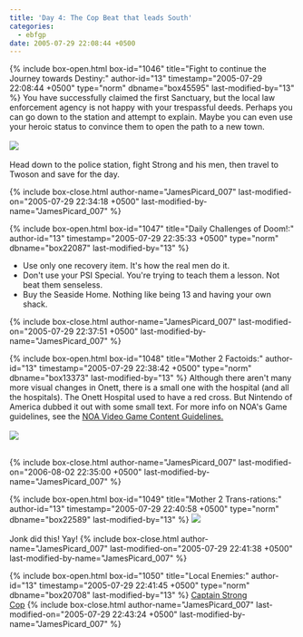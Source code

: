 ```yaml
---
title: 'Day 4: The Cop Beat that leads South'
categories:
  - ebfgp
date: 2005-07-29 22:08:44 +0500
---
```

{% include box-open.html box-id="1046" title="Fight to continue the Journey towards Destiny:" author-id="13" timestamp="2005-07-29 22:08:44 +0500" type="norm" dbname="box45595" last-modified-by="13" %}
You have successfully claimed the first Sanctuary, but the local law enforcement agency is not happy with your trespassful deeds. Perhaps you can go down to the station and attempt to explain. Maybe you can even use your heroic status to convince them to open the path to a new town.<br /><br />
<img src="http://classic.starmen.net/ebfgp/img/eb4.png"/><br /><br />
Head down to the police station, fight Strong and his men, then travel to Twoson and save for the day.


{% include box-close.html author-name="JamesPicard_007" last-modified-on="2005-07-29 22:34:18 +0500" last-modified-by-name="JamesPicard_007" %}

{% include box-open.html box-id="1047" title="Daily Challenges of Doom!:" author-id="13" timestamp="2005-07-29 22:35:33 +0500" type="norm" dbname="box22087" last-modified-by="13" %}
<ul>
<li>Use only one recovery item. It's how the real men do it.</li>
<li>Don't use your PSI Special. You're trying to teach them a lesson. Not beat them senseless.</li>
<li>Buy the Seaside Home. Nothing like being 13 and having your own shack.</li>
</ul>
{% include box-close.html author-name="JamesPicard_007" last-modified-on="2005-07-29 22:37:51 +0500" last-modified-by-name="JamesPicard_007" %}

{% include box-open.html box-id="1048" title="Mother 2 Factoids:" author-id="13" timestamp="2005-07-29 22:38:42 +0500" type="norm" dbname="box13373" last-modified-by="13" %}
 Although there aren't many more visual changes in Onett, there is a small one with the hospital (and all the hospitals). The Onett Hospital used to have a red cross. But Nintendo of America dubbed it out with some small text. For more info on NOA's Game guidelines, see the <a href="http://classic.starmen.net/mother2/misc/noaguidelines.txt">NOA Video Game Content Guidelines.</a><br /><br />
<img src="http://classic.starmen.net/ebfgp/img/mo4.gif"/><br /><br />

{% include box-close.html author-name="JamesPicard_007" last-modified-on="2006-08-02 22:35:00 +0500" last-modified-by-name="JamesPicard_007" %}

{% include box-open.html box-id="1049" title="Mother 2 Trans-rations:" author-id="13" timestamp="2005-07-29 22:40:58 +0500" type="norm" dbname="box22589" last-modified-by="13" %}
<img src="http://classic.starmen.net/ebfgp/trans/tr4.gif"/><br /><br />
Jonk did this! Yay!
{% include box-close.html author-name="JamesPicard_007" last-modified-on="2005-07-29 22:41:38 +0500" last-modified-by-name="JamesPicard_007" %}

{% include box-open.html box-id="1050" title="Local Enemies:" author-id="13" timestamp="2005-07-29 22:41:45 +0500" type="norm" dbname="box20708" last-modified-by="13" %}
<a href="http://starmen.net/mother2/ebdb/enemies.php?enemy=227">Captain Strong</a><br />
<a href="http://starmen.net/mother2/ebdb/enemies.php?enemy=53">Cop</a>
{% include box-close.html author-name="JamesPicard_007" last-modified-on="2005-07-29 22:43:24 +0500" last-modified-by-name="JamesPicard_007" %}
